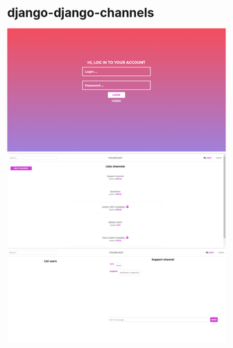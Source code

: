 # django-django-channels
![alt text](https://github.com/YauheniRusinchuk/django-django-channels/blob/master/%D0%A1%D0%BD%D0%B8%D0%BC%D0%BE%D0%BA%20%D1%8D%D0%BA%D1%80%D0%B0%D0%BD%D0%B0%20%D0%BE%D1%82%202019-09-02%2001-00-48.png)
![alt text](https://github.com/YauheniRusinchuk/django-django-channels/blob/master/%D0%A1%D0%BD%D0%B8%D0%BC%D0%BE%D0%BA%20%D1%8D%D0%BA%D1%80%D0%B0%D0%BD%D0%B0%20%D0%BE%D1%82%202019-09-02%2001-00-59.png)
![alt text](https://github.com/YauheniRusinchuk/django-django-channels/blob/master/%D0%A1%D0%BD%D0%B8%D0%BC%D0%BE%D0%BA%20%D1%8D%D0%BA%D1%80%D0%B0%D0%BD%D0%B0%20%D0%BE%D1%82%202019-09-02%2001-01-16.png)
